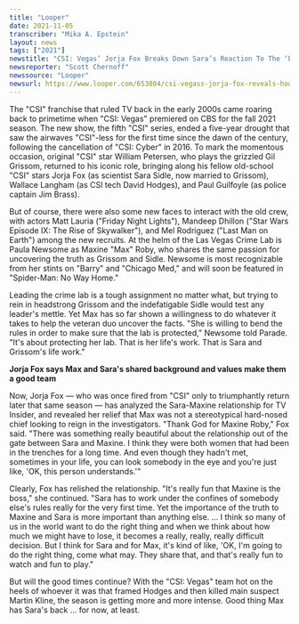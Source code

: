 ```yaml
---
title: "Looper"
date: 2021-11-05
transcriber: "Mika A. Epstein"
layout: news
tags: ["2021"]
newstitle: "CSI: Vegas’ Jorja Fox Breaks Down Sara’s Reaction To The ‘Extremely Creepy’ Confrontation"
newsreporter: "Scott Chernoff"
newssource: "Looper"
newsurl: https://www.looper.com/653804/csi-vegass-jorja-fox-reveals-how-sara-really-feels-about-maxine/
---
```


The "CSI" franchise that ruled TV back in the early 2000s came roaring back to primetime when "CSI: Vegas" premiered on CBS for the fall 2021 season. The new show, the fifth "CSI" series, ended a five-year drought that saw the airwaves "CSI"-less for the first time since the dawn of the century, following the cancellation of "CSI: Cyber" in 2016. To mark the momentous occasion, original "CSI" star William Petersen, who plays the grizzled Gil Grissom, returned to his iconic role, bringing along his fellow old-school "CSI" stars Jorja Fox (as scientist Sara Sidle, now married to Grissom), Wallace Langham (as CSI tech David Hodges), and Paul Guilfoyle (as police captain Jim Brass).

But of course, there were also some new faces to interact with the old crew, with actors Matt Lauria ("Friday Night Lights"), Mandeep Dhillon ("Star Wars Episode IX: The Rise of Skywalker"), and Mel Rodriguez ("Last Man on Earth") among the new recruits. At the helm of the Las Vegas Crime Lab is Paula Newsome as Maxine "Max" Roby, who shares the same passion for uncovering the truth as Grissom and Sidle. Newsome is most recognizable from her stints on "Barry" and "Chicago Med," and will soon be featured in "Spider-Man: No Way Home."

Leading the crime lab is a tough assignment no matter what, but trying to rein in headstrong Grissom and the indefatigable Sidle would test any leader's mettle. Yet Max has so far shown a willingness to do whatever it takes to help the veteran duo uncover the facts. "She is willing to bend the rules in order to make sure that the lab is protected," Newsome told Parade. "It's about protecting her lab. That is her life's work. That is Sara and Grissom's life work."

**Jorja Fox says Max and Sara's shared background and values make them a good team**

Now, Jorja Fox — who was once fired from "CSI" only to triumphantly return later that same season — has analyzed the Sara-Maxine relationship for TV Insider, and revealed her relief that Max was not a stereotypical hard-nosed chief looking to reign in the investigators. "Thank God for Maxine Roby," Fox said. "There was something really beautiful about the relationship out of the gate between Sara and Maxine. I think they were both women that had been in the trenches for a long time. And even though they hadn't met, sometimes in your life, you can look somebody in the eye and you're just like, 'OK, this person understands.'"

Clearly, Fox has relished the relationship. "It's really fun that Maxine is the boss," she continued. "Sara has to work under the confines of somebody else's rules really for the very first time. Yet the importance of the truth to Maxine and Sara is more important than anything else. ... I think so many of us in the world want to do the right thing and when we think about how much we might have to lose, it becomes a really, really, really difficult decision. But I think for Sara and for Max, it's kind of like, 'OK, I'm going to do the right thing, come what may. They share that, and that's really fun to watch and fun to play."

But will the good times continue? With the "CSI: Vegas" team hot on the heels of whoever it was that framed Hodges and then killed main suspect Martin Kline, the season is getting more and more intense. Good thing Max has Sara's back ... for now, at least.
